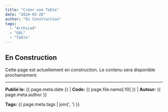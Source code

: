 ```yaml
---
title: "Créer une Table"
date: "2024-03-20"
author: "En Construction"
tags:
  - "Archicad"
  - "GDL"
  - "Table"
---
```


## En Construction

Cette page est actuellement en construction. Le contenu sera disponible prochainement.

---
**Publié le:** {{ page.meta.date }} | **Code:** {{ page.file.name[:10] }}  | **Auteur:** {{ page.meta.author }}

**Tags:** {{ page.meta.tags | join(', ') }} 